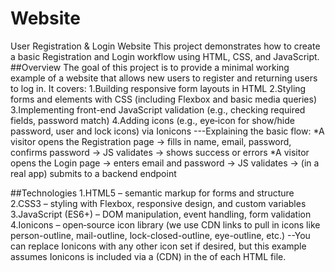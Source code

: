 # Website
User Registration & Login Website
  This project demonstrates how to create a basic Registration and Login workflow using HTML, CSS, and JavaScript. 
 ##Overview
  The goal of this project is to provide a minimal working example of a website that allows new users to register and returning users to log in. It covers:
    1.Building responsive form layouts in HTML
    2.Styling forms and elements with CSS (including Flexbox and basic media queries)
    3.Implementing front-end JavaScript validation (e.g., checking required fields, password match)
    4.Adding icons (e.g., eye‐icon for show/hide password, user and lock icons) via Ionicons
---Explaining the basic flow:
 *A visitor opens the Registration page → fills in name, email, password, confirms password → JS validates → shows success or errors
 *A visitor opens the Login page → enters email and password → JS validates → (in a real app) submits to a backend endpoint

##Technologies
1.HTML5 – semantic markup for forms and structure
2.CSS3 – styling with Flexbox, responsive design, and custom variables
3.JavaScript (ES6+) – DOM manipulation, event handling, form validation
4.Ionicons – open‐source icon library (we use CDN links to pull in icons like person-outline, mail-outline, lock-closed-outline, eye-outline, etc.)
--You can replace Ionicons with any other icon set if desired, but this example assumes Ionicons is included via a <link> (CDN) in the <head> of each HTML file.

